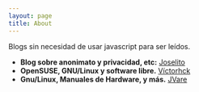```yaml
---
layout: page
title: About
---
```

Blogs sin necesidad de usar javascript para ser leídos.

* **Blog sobre anonimato y privacidad, etc:** [Joselito](https://joselito.mataroa.blog)
* **OpenSUSE, GNU/Linux y software libre.** [Víctorhck](https://victorhckinthefreeworld.com)
* **Gnu/Linux, Manuales de Hardware, y más.** [JVare](https://jvare.com)
